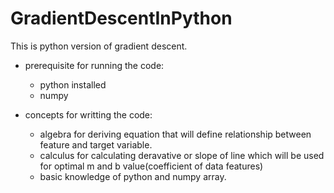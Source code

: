 # GradientDescentInPython
This is python version of gradient descent.
- prerequisite for running the code:
    - python installed
    - numpy
    
- concepts for writting the code:
  - algebra for deriving equation that will define relationship between feature and target variable.
  - calculus for calculating deravative or slope of line which will be used for optimal m and b value(coefficient of data features)
  - basic knowledge of python and numpy array.
 
